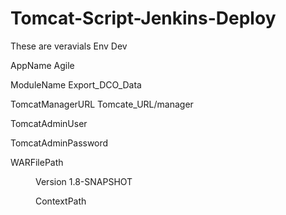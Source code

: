 # Tomcat-Script-Jenkins-Deploy
These are veravials
Env	Dev

AppName	Agile

ModuleName	Export_DCO_Data

TomcatManagerURL Tomcate_URL/manager

TomcatAdminUser	<USER NAME>
  
TomcatAdminPassword	

WARFilePath <DIR PATH> 

Version	1.8-SNAPSHOT

ContextPath	

